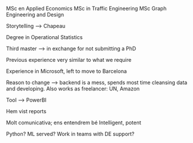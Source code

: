 MSc en Applied Economics
MSc in Traffic Engineering
MSc Graph Engineering and Design

Storytelling --> Chapeau

Degree in Operational Statistics

Third master --> in exchange for not submitting a PhD

Previous experience very similar to what we require

Experience in Microsoft, left to move to Barcelona

Reason to change --> backend is a mess, spends most time cleansing data and developing.
Also works as freelancer: UN, Amazon

Tool --> PowerBI

Hem vist reports

Molt comunicativa; ens entendrem bé
Intelligent, potent

Python? ML served? Work in teams with DE support?